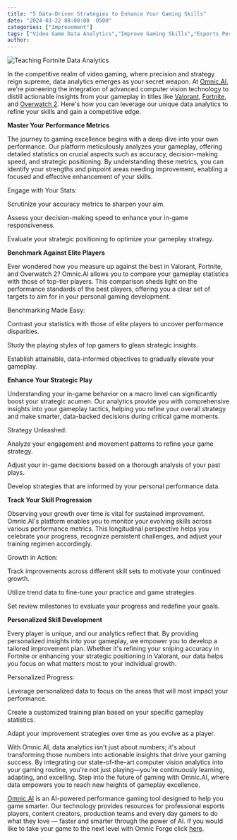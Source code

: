 ```yaml
---
title: "5 Data-Driven Strategies to Enhance Your Gaming Skills"
date: "2024-03-22 08:00:00 -0500"
categories: ["Improvement"]
tags: ["Video Game Data Analytics","Improve Gaming Skills","Esports Performance Improvement","Advanced Gaming Strategies","Data-Driven Gaming Tips","Gaming Statistics Analysis","Valorant Analytics","Fortnite Performance Tracking","Overwatch 2 Skill Enhancement","Competitive Gaming Insights"]
author:
---
```


![Teaching Fortnite Data Analytics](/2024-03-22-5-Data-Driven-Strategies-to-Enhance-Your-Gaming-Skills.png)

In the competitive realm of video gaming, where precision and strategy reign supreme, data analytics emerges as your secret weapon. At [Omnic.AI](https://www.omnic.ai/), we're pioneering the integration of advanced computer vision technology to distill actionable insights from your gameplay in titles like [Valorant](https://playvalorant.com/en-us/), [Fortnite](https://www.fortnite.com/), and [Overwatch 2](https://overwatch.blizzard.com/en-us/). Here's how you can leverage our unique data analytics to refine your skills and gain a competitive edge.

**Master Your Performance Metrics**

The journey to gaming excellence begins with a deep dive into your own performance. Our platform meticulously analyzes your gameplay, offering detailed statistics on crucial aspects such as accuracy, decision-making speed, and strategic positioning. By understanding these metrics, you can identify your strengths and pinpoint areas needing improvement, enabling a focused and effective enhancement of your skills.

Engage with Your Stats:

Scrutinize your accuracy metrics to sharpen your aim.

Assess your decision-making speed to enhance your in-game responsiveness.

Evaluate your strategic positioning to optimize your gameplay strategy.

**Benchmark Against Elite Players**

Ever wondered how you measure up against the best in Valorant, Fortnite, and Overwatch 2? Omnic.AI allows you to compare your gameplay statistics with those of top-tier players. This comparison sheds light on the performance standards of the best players, offering you a clear set of targets to aim for in your personal gaming development.

Benchmarking Made Easy:

Contrast your statistics with those of elite players to uncover performance disparities.

Study the playing styles of top gamers to glean strategic insights.

Establish attainable, data-informed objectives to gradually elevate your gameplay.

**Enhance Your Strategic Play**

Understanding your in-game behavior on a macro level can significantly boost your strategic acumen. Our analytics provide you with comprehensive insights into your gameplay tactics, helping you refine your overall strategy and make smarter, data-backed decisions during critical game moments.

Strategy Unleashed:

Analyze your engagement and movement patterns to refine your game strategy.

Adjust your in-game decisions based on a thorough analysis of your past plays.

Develop strategies that are informed by your personal performance data.

**Track Your Skill Progression**

Observing your growth over time is vital for sustained improvement. Omnic.AI's platform enables you to monitor your evolving skills across various performance metrics. This longitudinal perspective helps you celebrate your progress, recognize persistent challenges, and adjust your training regimen accordingly.

Growth in Action:

Track improvements across different skill sets to motivate your continued growth.

Utilize trend data to fine-tune your practice and game strategies.

Set review milestones to evaluate your progress and redefine your goals.

**Personalized Skill Development**

Every player is unique, and our analytics reflect that. By providing personalized insights into your gameplay, we empower you to develop a tailored improvement plan. Whether it's refining your sniping accuracy in Fortnite or enhancing your strategic positioning in Valorant, our data helps you focus on what matters most to your individual growth.

Personalized Progress:

Leverage personalized data to focus on the areas that will most impact your performance.

Create a customized training plan based on your specific gameplay statistics.

Adapt your improvement strategies over time as you evolve as a player.

With Omnic.AI, data analytics isn't just about numbers; it's about transforming those numbers into actionable insights that drive your gaming success. By integrating our state-of-the-art computer vision analytics into your gaming routine, you're not just playing—you're continuously learning, adapting, and excelling. Step into the future of gaming with Omnic.AI, where data empowers you to reach new heights of gameplay excellence.

[Omnic.AI](https://www.omnic.ai/) is an AI-powered performance gaming tool designed to help you game smarter. Our technology provides resources for professional esports players, content creators, production teams and every day gamers to do what they love — faster and smarter through the power of AI. If you would like to take your game to the next level with Omnic Forge click [here](https://forge.omnic.ai/).

